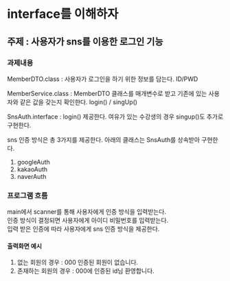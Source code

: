 # interface를 이해하자
## 주제 : 사용자가 sns를 이용한 로그인 기능
### 과제내용
MemberDTO.class : 사용자가 로그인을 하기 위한 정보를 담는다. ID/PWD

MemberService.class : MemberDTO 클래스를 매개변수로 받고 기존에 있는 사용자와
같은 값을 갖는지 확인한다. login() / singUp()

SnsAuth.interface : login() 제공한다. 여유가 있는 수강생의 경우 singup()도 추가로 구현한다.

sns 인증 방식은 총 3가지를 제공한다.
아래의 클래스는 SnsAuth를 상속받아 구현한다.

1. googleAuth
2. kakaoAuth
3. naverAuth
### 프로그램 흐름
main에서 scanner를 통해 사용자에게 인증 방식을 입력받는다. <br>
인증 방식이 결정되면 사용자에게 아이디 비밀번호를 입력받는다. <br>
입력 받은 인증에 따라 사용자에게 sns 인증 방식을 제공한다.

#### 출력화면 예시
1. 없는 회원의 경우 : 000 인증된 회원이 없습니다.
2. 존재하는 회원의 경우 : 000에 인증된 id님 환영합니다. 